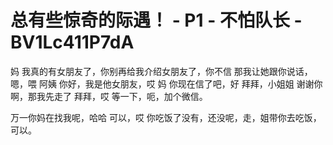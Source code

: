 # 总有些惊奇的际遇！ - P1 - 不怕队长 - BV1Lc411P7dA

妈 我真的有女朋友了，你别再给我介绍女朋友了，你不信 那我让她跟你说话，嗯，喂 阿姨 你好，我是他女朋友，哎 妈 你现在信了吧，好 拜拜，小姐姐 谢谢你啊，那我先走了 拜拜，哎 等一下，呃，加个微信。

万一你妈在找我呢，哈哈 可以，哎 你吃饭了没有，还没呢，走，姐带你去吃饭，可以。